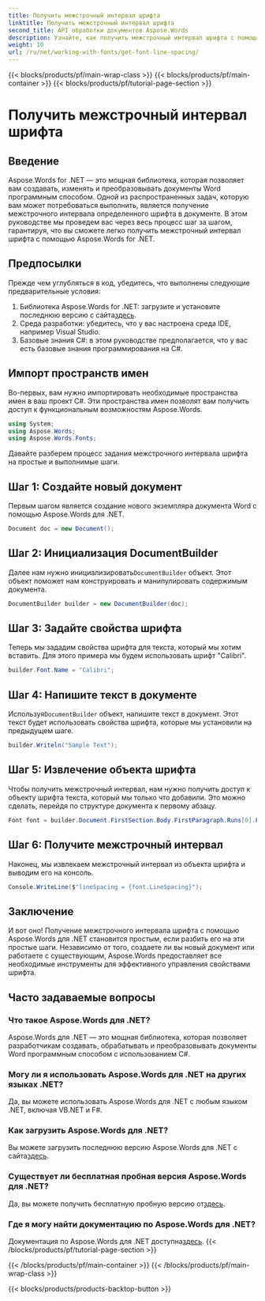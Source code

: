 ```yaml
---
title: Получить межстрочный интервал шрифта
linktitle: Получить межстрочный интервал шрифта
second_title: API обработки документов Aspose.Words
description: Узнайте, как получить межстрочный интервал шрифта с помощью Aspose.Words для .NET с помощью этого пошагового руководства. Идеально подходит для разработчиков.
weight: 10
url: /ru/net/working-with-fonts/get-font-line-spacing/
---
```


{{< blocks/products/pf/main-wrap-class >}}
{{< blocks/products/pf/main-container >}}
{{< blocks/products/pf/tutorial-page-section >}}

# Получить межстрочный интервал шрифта

## Введение

Aspose.Words for .NET — это мощная библиотека, которая позволяет вам создавать, изменять и преобразовывать документы Word программным способом. Одной из распространенных задач, которую вам может потребоваться выполнить, является получение межстрочного интервала определенного шрифта в документе. В этом руководстве мы проведем вас через весь процесс шаг за шагом, гарантируя, что вы сможете легко получить межстрочный интервал шрифта с помощью Aspose.Words for .NET. 

## Предпосылки

Прежде чем углубляться в код, убедитесь, что выполнены следующие предварительные условия:

1.  Библиотека Aspose.Words for .NET: загрузите и установите последнюю версию с сайта[здесь](https://releases.aspose.com/words/net/).
2. Среда разработки: убедитесь, что у вас настроена среда IDE, например Visual Studio.
3. Базовые знания C#: в этом руководстве предполагается, что у вас есть базовые знания программирования на C#.

## Импорт пространств имен

Во-первых, вам нужно импортировать необходимые пространства имен в ваш проект C#. Эти пространства имен позволят вам получить доступ к функциональным возможностям Aspose.Words.

```csharp
using System;
using Aspose.Words;
using Aspose.Words.Fonts;
```

Давайте разберем процесс задания межстрочного интервала шрифта на простые и выполнимые шаги.

## Шаг 1: Создайте новый документ

Первым шагом является создание нового экземпляра документа Word с помощью Aspose.Words для .NET.

```csharp
Document doc = new Document();
```

## Шаг 2: Инициализация DocumentBuilder

Далее нам нужно инициализировать`DocumentBuilder` объект. Этот объект поможет нам конструировать и манипулировать содержимым документа.

```csharp
DocumentBuilder builder = new DocumentBuilder(doc);
```

## Шаг 3: Задайте свойства шрифта

Теперь мы зададим свойства шрифта для текста, который мы хотим вставить. Для этого примера мы будем использовать шрифт "Calibri".

```csharp
builder.Font.Name = "Calibri";
```

## Шаг 4: Напишите текст в документе

 Используя`DocumentBuilder` объект, напишите текст в документ. Этот текст будет использовать свойства шрифта, которые мы установили на предыдущем шаге.

```csharp
builder.Writeln("Sample Text");
```

## Шаг 5: Извлечение объекта шрифта

Чтобы получить межстрочный интервал, нам нужно получить доступ к объекту шрифта текста, который мы только что добавили. Это можно сделать, перейдя по структуре документа к первому абзацу.

```csharp
Font font = builder.Document.FirstSection.Body.FirstParagraph.Runs[0].Font;
```

## Шаг 6: Получите межстрочный интервал

Наконец, мы извлекаем межстрочный интервал из объекта шрифта и выводим его на консоль.

```csharp
Console.WriteLine($"lineSpacing = {font.LineSpacing}");
```

## Заключение

И вот оно! Получение межстрочного интервала шрифта с помощью Aspose.Words для .NET становится простым, если разбить его на эти простые шаги. Независимо от того, создаете ли вы новый документ или работаете с существующим, Aspose.Words предоставляет все необходимые инструменты для эффективного управления свойствами шрифта.

## Часто задаваемые вопросы

### Что такое Aspose.Words для .NET?
Aspose.Words для .NET — это мощная библиотека, которая позволяет разработчикам создавать, обрабатывать и преобразовывать документы Word программным способом с использованием C#.

### Могу ли я использовать Aspose.Words для .NET на других языках .NET?
Да, вы можете использовать Aspose.Words для .NET с любым языком .NET, включая VB.NET и F#.

### Как загрузить Aspose.Words для .NET?
 Вы можете загрузить последнюю версию Aspose.Words для .NET с сайта[здесь](https://releases.aspose.com/words/net/).

### Существует ли бесплатная пробная версия Aspose.Words для .NET?
 Да, вы можете получить бесплатную пробную версию от[здесь](https://releases.aspose.com/).

### Где я могу найти документацию по Aspose.Words для .NET?
 Документация по Aspose.Words для .NET доступна[здесь](https://reference.aspose.com/words/net/).
{{< /blocks/products/pf/tutorial-page-section >}}

{{< /blocks/products/pf/main-container >}}
{{< /blocks/products/pf/main-wrap-class >}}

{{< blocks/products/products-backtop-button >}}

